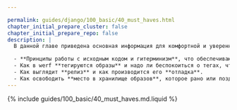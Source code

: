 ```yaml
---

permalink: guides/django/100_basic/40_must_haves.html
chapter_initial_prepare_cluster: false
chapter_initial_prepare_repo: false
description: |
  В данной главе приведена основная информация для комфортной и уверенной работы с werf:

  - **Принципы работы с исходным кодом и гитерминизм**, что обеспечивают надежность и гарантию воспроизводимости, а также унифицируют все процессы.
  - Как в werf **тегируются образы** и надо ли беспокоиться о тегах, чтобы организовать сборку и деплой _(нет, не надо)_.
  - Как выглядит **релиз** и как производится его **отладка**.
  - Как освободить **место в хранилище образов**, которое рано или поздно начнет заканчиваться.
---
```


{% include guides/100_basic/40_must_haves.md.liquid %}
